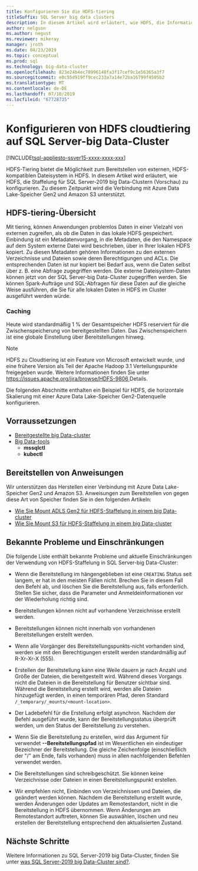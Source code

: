 ```yaml
---
title: Konfigurieren Sie die HDFS-tiering
titleSuffix: SQL Server big data clusters
description: In diesem Artikel wird erläutert, wie HDFS, die Informationen zum Einbinden von eines externen Systems von Azure Data Lake Store-Datei in HDFS auf eine SQL Server-2019 big Data-Cluster (Vorschau) tiering konfiguriert.
author: nelgson
ms.author: negust
ms.reviewer: mikeray
manager: jroth
ms.date: 04/23/2019
ms.topic: conceptual
ms.prod: sql
ms.technology: big-data-cluster
ms.openlocfilehash: 823e24b4ec78996140fa3f17cef9c1e56365a3f7
ms.sourcegitcommit: e0c55d919ff9cec233a7a14e72ba16799f4505b2
ms.translationtype: MT
ms.contentlocale: de-DE
ms.lasthandoff: 07/10/2019
ms.locfileid: "67728735"
---
```

# <a name="configure-hdfs-tiering-on-sql-server-big-data-clusters"></a>Konfigurieren von HDFS cloudtiering auf SQL Server-big Data-Cluster

[!INCLUDE[tsql-appliesto-ssver15-xxxx-xxxx-xxx](../includes/tsql-appliesto-ssver15-xxxx-xxxx-xxx.md)]

HDFS-Tiering bietet die Möglichkeit zum Bereitstellen von externen, HDFS-kompatiblen Dateisystem in HDFS. In diesem Artikel wird erläutert, wie HDFS, die Staffelung für SQL Server-2019 big Data-Clustern (Vorschau) zu konfigurieren. Zu diesem Zeitpunkt wird die Verbindung mit Azure Data Lake-Speicher Gen2 und Amazon S3 unterstützt. 

## <a name="hdfs-tiering-overview"></a>HDFS-tiering-Übersicht

Mit tiering, können Anwendungen problemlos Daten in einer Vielzahl von externen zugreifen, als ob die Daten in das lokale HDFS gespeichert. Einbindung ist ein Metadatenvorgang, in die Metadaten, die den Namespace auf dem System externe Datei wird beschrieben, über in Ihrer lokalen HDFS kopiert. Zu diesen Metadaten gehören Informationen zu den externen Verzeichnisse und Dateien sowie deren Berechtigungen und ACLs. Die entsprechenden Daten ist nur kopiert bei Bedarf aus, wenn die Daten selbst über z. B. eine Abfrage zugegriffen werden. Die externe Dateisystem-Daten können jetzt von der SQL Server-big Data-Cluster zugegriffen werden. Sie können Spark-Aufträge und SQL-Abfragen für diese Daten auf die gleiche Weise ausführen, die Sie für alle lokalen Daten in HDFS im Cluster ausgeführt werden würde.

### <a name="caching"></a>Caching
Heute wird standardmäßig 1 % der Gesamtspeicher HDFS reserviert für die Zwischenspeicherung von bereitgestellten Daten. Das Zwischenspeichern ist eine globale Einstellung über Bereitstellungen hinweg.

> [!NOTE]
> HDFS zu Cloudtiering ist ein Feature von Microsoft entwickelt wurde, und eine frühere Version als Teil der Apache Hadoop 3.1 Verteilungspunkte freigegeben wurde. Weitere Informationen finden Sie unter [ https://issues.apache.org/jira/browse/HDFS-9806 ](https://issues.apache.org/jira/browse/HDFS-9806) Details.

Die folgenden Abschnitte enthalten ein Beispiel für HDFS, die horizontale Skalierung mit einer Azure Data Lake-Speicher Gen2-Datenquelle konfigurieren.

## <a name="prerequisites"></a>Vorraussetzungen

- [Bereitgestellte big Data-cluster](deployment-guidance.md)
- [Big Data-tools](deploy-big-data-tools.md)
  - **mssqlctl**
  - **kubectl**

## <a name="mounting-instructions"></a>Bereitstellen von Anweisungen

Wir unterstützen das Herstellen einer Verbindung mit Azure Data Lake-Speicher Gen2 und Amazon S3. Anweisungen zum Bereitstellen von gegen diese Art von Speicher finden Sie in den folgenden Artikeln:

- [Wie Sie Mount ADLS Gen2 für HDFS-Staffelung in einem big Data-cluster](hdfs-tiering-mount-adlsgen2.md)
- [Wie Sie Mount S3 für HDFS-Staffelung in einem big Data-cluster](hdfs-tiering-mount-s3.md)

## <a id="issues"></a> Bekannte Probleme und Einschränkungen

Die folgende Liste enthält bekannte Probleme und aktuelle Einschränkungen der Verwendung von HDFS-Staffelung in SQL Server-big Data-Cluster:

- Wenn die Bereitstellung im hängengeblieben ist eine `CREATING` Status seit langem, er hat in den meisten Fällen nicht. Brechen Sie in diesem Fall den Befehl ab, und löschen Sie die Bereitstellung aus, falls erforderlich. Stellen Sie sicher, dass die Parameter und Anmeldeinformationen vor der Wiederholung richtig sind.

- Bereitstellungen können nicht auf vorhandene Verzeichnisse erstellt werden.

- Bereitstellungen können nicht innerhalb von vorhandenen Bereitstellungen erstellt werden.

- Wenn alle Vorgänger des Bereitstellungspunkts-nicht vorhanden sind, werden sie mit den Berechtigungen erstellt werden standardmäßig auf R-Xr-Xr-X (555).

- Erstellen der Bereitstellung kann eine Weile dauern je nach Anzahl und Größe der Dateien, die bereitgestellt wird. Während dieses Vorgangs nicht die Dateien in die Bereitstellung für Benutzer sichtbar sind. Während die Bereitstellung erstellt wird, werden alle Dateien hinzugefügt werden, in einen temporären Pfad, deren Standard `/_temporary/_mounts/<mount-location>`.

- Der Ladebefehl für die Erstellung erfolgt asynchron. Nachdem der Befehl ausgeführt wurde, kann der Bereitstellungsstatus überprüft werden, um den Status der Bereitstellung zu verstehen.

- Wenn Sie die Bereitstellung zu erstellen, wird das Argument für verwendet **--Bereitstellungspfad** ist im Wesentlichen ein eindeutiger Bezeichner der Bereitstellung. Die gleiche Zeichenfolge (einschließlich der "/" am Ende, falls vorhanden) muss in allen nachfolgenden Befehlen verwendet werden.

- Die Bereitstellungen sind schreibgeschützt. Sie können keine Verzeichnisse oder Dateien in einen Bereitstellungspunkt erstellen.

- Wir empfehlen nicht, Einbinden von Verzeichnissen und Dateien, die geändert werden können. Nachdem die Bereitstellung erstellt wurde, werden Änderungen oder Updates am Remotestandort, nicht in die Bereitstellung in HDFS übernommen. Wenn Änderungen am Remotestandort auftreten, können Sie auswählen, löschen und neu erstellen der Bereitstellung entsprechend den aktualisierten Zustand.

## <a name="next-steps"></a>Nächste Schritte

Weitere Informationen zu SQL Server-2019 big Data-Cluster, finden Sie unter [was SQL Server-2019 big Data-Cluster sind?](big-data-cluster-overview.md).
